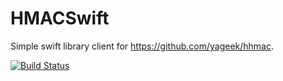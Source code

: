 HMACSwift
======

Simple swift library client for https://github.com/yageek/hhmac.

[![Build Status](https://travis-ci.org/yageek/HHMACSwift.svg?branch=master)](https://travis-ci.org/yageek/HHMACSwift)
